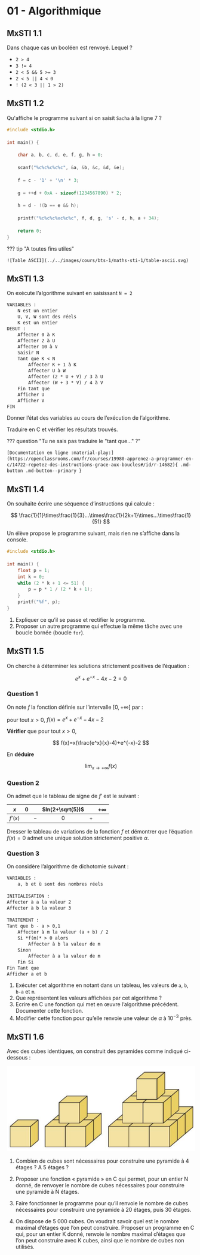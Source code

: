 # 01 - Algorithmique

## MxSTI 1.1

Dans chaque cas un booléen est renvoyé. Lequel ?

+ `2 > 4`
+ `3 != 4`
+ `2 < 5 && 5 >= 3`
+ `2 < 5 || 4 < 0`
+ `! (2 < 3 || 1 > 2)`

## MxSTI 1.2

Qu'affiche le programme suivant si on saisit `Sacha` à la ligne 7 ?

```c linenums="1"
#include <stdio.h>

int main() {
    
    char a, b, c, d, e, f, g, h = 0;

    scanf("%c%c%c%c%c", &a, &b, &c, &d, &e);

    f = c - '1' + '\n' * 3;

    g = ++d + 0xA - sizeof(1234567890) * 2;
    
    h = d - !(b == e && h);

    printf("%c%c%c%xc%c%c", f, d, g, 's' - d, h, a + 34);

    return 0;
}
```

??? tip "A toutes fins utiles"

	![Table ASCII](../../images/cours/bts-1/maths-sti-1/table-ascii.svg)

## MxSTI 1.3

On exécute l’algorithme suivant en saisissant `N = 2`

```
VARIABLES :
	N est un entier
	U, V, W sont des réels
	K est un entier
DEBUT :
	Affecter 0 à K
	Affecter 2 à U
	Affecter 10 à V
	Saisir N
	Tant que K < N
		Affecter K + 1 à K
		Affecter U à W
		Affecter (2 * U + V) / 3 à U
		Affecter (W + 3 * V) / 4 à V
	Fin tant que
	Afficher U
	Afficher V
FIN
```

Donner l’état des variables au cours de l’exécution de l’algorithme.

Traduire en C et vérifier les résultats trouvés.

??? question "Tu ne sais pas traduire le "tant que..." ?"

	[Documentation en ligne :material-play:](https://openclassrooms.com/fr/courses/19980-apprenez-a-programmer-en-c/14722-repetez-des-instructions-grace-aux-boucles#/id/r-14682){ .md-button .md-button--primary }

## MxSTI 1.4

On souhaite écrire une séquence d’instructions qui calcule :

$$
\frac{1}{1}\times\frac{1}{3}...\times\frac{1}{2k+1}\times...\times\frac{1}{51}
$$

Un élève propose le programme suivant, mais rien ne s’affiche dans la console.

```c
#include <stdio.h>

int main() {
	float p = 1;
	int k = 0;
	while (2 * k + 1 <= 51) {
		p = p * 1 / (2 * k + 1);
	}
	printf("%f", p);
} 
```

1. Expliquer ce qu’il se passe et rectifier le programme.
2. Proposer un autre programme qui effectue la même tâche avec une boucle bornée (boucle `for`).

## MxSTI 1.5

On cherche à déterminer les solutions strictement positives de l’équation :

$$
e^x+e^{-x}-4x-2=0
$$

### Question 1

On note $f$ la fonction définie sur l’intervalle $[0,+\infty[$ par : 

pour tout $x>0$, $f(x)=e^x+e^{-x}-4x-2$

**Vérifier** que pour tout $x>0$,

$$
f(x)=x(\frac{e^x}{x}-4)+e^{-x}-2
$$

En **déduire** 

$$
\lim_{x \to +\infty}f(x)
$$

### Question 2

On admet que le tableau de signe de $f'$ est le suivant :

| $x$ | $0$ | | $ln(2+\sqrt{5})$ | | $+\infty$ |
| :---: | :---: | :---: | :---: | :---: | :---: |
| $f’(x)$ | | $-$ | $0$ | $+$ | |

Dresser le tableau de variations de la fonction $f$ et démontrer que l’équation $f(x)= 0$ admet une unique solution strictement positive $\alpha$.

### Question 3

On considère l’algorithme de dichotomie suivant :

```
VARIABLES :
	a, b et ù sont des nombres réels

INITIALISATION :
Affecter à a la valeur 2
Affecter à b la valeur 3

TRAITEMENT :
Tant que b - a > 0,1
	Affecter à m la valeur (a + b) / 2
	Si *f(m)* > 0 alors
		Affecter à b la valeur de m
	Sinon
		Affecter à a la valeur de m
	Fin Si
Fin Tant que
Afficher a et b
```

1. Exécuter cet algorithme en notant dans un tableau, les valeurs de `a`, `b`, `b-a` et `m`.
2. Que représentent les valeurs affichées par cet algorithme ?
3. Ecrire en C une fonction qui met en œuvre l’algorithme précédent. Documenter cette fonction.
4. Modifier cette fonction pour qu’elle renvoie une valeur de $\alpha$ à $10^{-3}$ près.

## MxSTI 1.6

Avec des cubes identiques, on construit des pyramides comme indiqué ci-dessous :

![Cubes](../../images/cours/bts-1/maths-sti-1/cubes.png)

1. Combien de cubes sont nécessaires pour construire une pyramide à 4 étages ? A 5 étages ?

2. Proposer une fonction « pyramide » en C qui permet, pour un entier N donné, de renvoyer le nombre de cubes nécessaires pour construire une pyramide à N étages.

3. Faire fonctionner le programme pour qu’il renvoie le nombre de cubes nécessaires pour construire une pyramide à 20 étages, puis 30 étages.

4. On dispose de 5 000 cubes. On voudrait savoir quel est le nombre maximal d’étages que l’on peut construire. Proposer un programme en C qui, pour un entier K donné, renvoie le nombre maximal d’étages que l’on peut construire avec K cubes, ainsi que le nombre de cubes non utilisés.